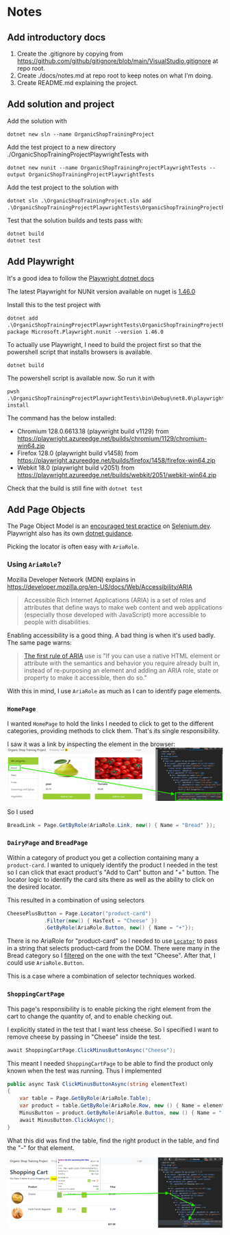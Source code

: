 # Notes

## Add introductory docs

1. Create the .gitignore by copying from https://github.com/github/gitignore/blob/main/VisualStudio.gitignore at repo root.
2. Create ./docs/notes.md at repo root to keep notes on what I'm doing.
3. Create README.md explaining the project.

## Add solution and project

Add the solution with 

```pwsh
dotnet new sln --name OrganicShopTrainingProject
```

Add the test project to a new directory ./OrganicShopTrainingProjectPlaywrightTests with 

```pwsh
dotnet new nunit --name OrganicShopTrainingProjectPlaywrightTests --output OrganicShopTrainingProjectPlaywrightTests
```

Add the test project to the solution with 

```pwsh
dotnet sln .\OrganicShopTrainingProject.sln add .\OrganicShopTrainingProjectPlaywrightTests\OrganicShopTrainingProjectPlaywrightTests.csproj
```

Test that the solution builds and tests pass with:

```pwsh
dotnet build
dotnet test
```

## Add Playwright

It's a good idea to follow the [Playwright dotnet docs](https://playwright.dev/dotnet/docs/intro "It's a good idea to read the docs :)")

The latest Playwright for NUNit version available on nuget is [1.46.0](https://www.nuget.org/packages/Microsoft.Playwright.NUnit/1.46.0#supportedframeworks-body-tab (Latest available .NET 8 compatible Playwright.NUnit nuget package from nuget.org))

Install this to the test project with 

```pwsh
dotnet add .\OrganicShopTrainingProjectPlaywrightTests\OrganicShopTrainingProjectPlaywrightTests.csproj package Microsoft.Playwright.nunit --version 1.46.0
```

To actually use Playwright, I need to build the project first so that the powershell script that installs browsers is available.

```pwsh
dotnet build
```

The powershell script is available now. So run it with

```pwsh
pwsh .\OrganicShopTrainingProjectPlaywrightTests\bin\Debug\net8.0\playwright.ps1 install
```

The command has the below installed:

* Chromium 128.0.6613.18 (playwright build v1129) from https://playwright.azureedge.net/builds/chromium/1129/chromium-win64.zip
* Firefox 128.0 (playwright build v1458) from https://playwright.azureedge.net/builds/firefox/1458/firefox-win64.zip
* Webkit 18.0 (playwright build v2051) from https://playwright.azureedge.net/builds/webkit/2051/webkit-win64.zip

Check that the build is still fine with `dotnet test`

## Add Page Objects

The Page Object Model is an [encouraged test practice](https://www.selenium.dev/documentation/test_practices/encouraged/page_object_models/ (Selenium's Java based POM guidance)) on [Selenium.dev](https://www.selenium.dev/). Playwright also has its own [dotnet guidance](https://playwright.dev/dotnet/docs/pom (Playwright's dotnet guidance on implementing page objects for tests)).

Picking the locator is often easy with `AriaRole`. 

### Using `AriaRole`?

Mozilla Developer Network (MDN) explains in https://developer.mozilla.org/en-US/docs/Web/Accessibility/ARIA

> Accessible Rich Internet Applications (ARIA) is a set of roles and attributes that define ways to make web content and web applications (especially those developed with JavaScript) more accessible to people with disabilities.

Enabling accessibility is a good thing. A bad thing is when it's used badly. The same page warns:

> [The first rule of ARIA](https://www.w3.org/TR/using-aria/#rule1) use is "If you can use a native HTML element or attribute with the semantics and behavior you require already built in, instead of re-purposing an element and adding an ARIA role, state or property to make it accessible, then do so."

With this in mind, I use `AriaRole` as much as I can to identify page elements.

### `HomePage`

I wanted `HomePage` to hold the links I needed to click to get to the different categories, providing methods to click them. That's its single responsibility.

I saw it was a link by inspecting the element in the browser:
![AriaRole.Link for bread](ariarole-link-for-bread.png)

So I used 

```csharp
BreadLink = Page.GetByRole(AriaRole.Link, new() { Name = "Bread" });
```

### `DairyPage` and `BreadPage`

Within a category of product you get a collection containing many a `product-card`. I wanted to uniquely identify the product I needed in the test so I can click that exact product's "Add to Cart" button and "+" button. The locator logic to identify the card sits there as well as the ability to click on the desired locator.

This resulted in a combination of using selectors

```csharp
CheesePlusButton = Page.Locator("product-card")
            .Filter(new() { HasText = "Cheese" })
            .GetByRole(AriaRole.Button, new() { Name = "+"});
```

There is no AriaRole for "product-card" so I needed to use [`Locator`](https://github.com/microsoft/playwright-dotnet/blob/release-1.46/src/Playwright/Core/Locator.cs) to pass in a string that selects product-card from the DOM. There were many in the Bread category so I [filtered](https://github.com/microsoft/playwright-dotnet/blob/release-1.46/src/Playwright/Core/Locator.cs#191 (This allows you to pass in the optional `LocatorFilterOptions` in `Locator` after you have a collection to match on)) on the one with the text "Cheese". After that, I could use `AriaRole.Button`. 

This is a case where a combination of selector techniques worked. 

### `ShoppingCartPage`

This page's responsibility is to enable picking the right element from the cart to change the quantity of, and to enable checking out.

I explicitly stated in the test that I want less cheese. So I specified I want to remove cheese by passing in "Cheese" inside the test.

```csharp
await ShoppingCartPage.ClickMinusButtonAsync("Cheese");
```

This meant I needed `ShoppingCartPage` to be able to find the product only known when the test was running. Thus I implemented 

```csharp
public async Task ClickMinusButtonAsync(string elementText)
{
    var table = Page.GetByRole(AriaRole.Table);
    var product = table.GetByRole(AriaRole.Row, new () { Name = elementText });
    MinusButton = product.GetByRole(AriaRole.Button, new () { Name = "-" });
    await MinusButton.ClickAsync();
}
```

What this did was find the table, find the right product in the table, and find the "-" for that element.

![Minus button for cheese](minus-button-for-cheese.png)

